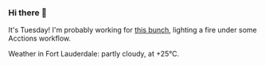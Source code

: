 ### Hi there :wave:

It's Tuesday! I'm probably working for [this bunch](https://github.com/kohofinancial), lighting a fire under some Acctions workflow.

Weather in Fort Lauderdale: partly cloudy, at +25°C.
